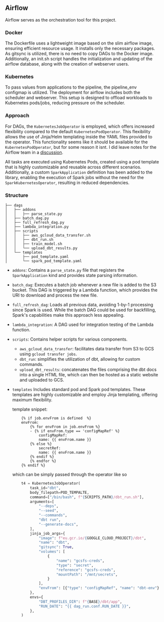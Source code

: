 ## Airflow
Airflow serves as the orchestration tool for this project.

### Docker
The Dockerfile uses a lightweight image based on the slim airflow image, ensuring
efficient resource usage. It installs only the necessary packages. As gitsync is utilized,
there is no need to copy DAGs to the Docker image. Additionally, an init.sh script handles
the initialization and updating of the airflow database, along with the creation of
webserver users.

### Kubernetes
To pass values from applications to the pipeline, the pipeline_env configmap is utilized. The deployment for airflow includes both the scheduler and webserver. This setup is designed to offload workloads to Kubernetes pods/jobs, reducing pressure on the scheduler.

### Approach

For DAGs, the `KubernetesJobOperator` is employed, which offers increased flexibility compared to the default `KubernetesPodOperator`. This flexibility allows the use of Jinja/Helm templating inside the YAML files provided to the operator. This functionality seems like it should be available for the `KubernetesPodOperator`, but for some reason it isnt. I did leave notes for the Airflow team in a [discussion](https://github.com/apache/airflow/discussions/27650#discussioncomment-4612024). 

All tasks are executed using Kubernetes Pods, created using a pod template that is highly customizable and reusable across different scenarios. Additionally, a custom `SparkApplication` definition has been added to the library, enabling the execution of Spark jobs without the need for the `SparkKubernetesOperator`, resulting in reduced dependencies.


### Structure
```
├── dags
│   ├── addons
│   │   ├── parse_state.py
│   ├── batch_dag.py
│   ├── full_refresh_dag.py
│   ├── lambda_integration.py
│   ├── scripts
│   │   ├── aws_gcloud_data_transfer.sh
│   │   ├── dbt_run.sh
│   │   ├── train_model.sh
│   │   └── upload_dbt_results.py
│   └── templates
│       ├── pod_template.yaml
│       └── spark_pod_template.yaml
```
- `addons`: Contains a `parse_state.py` file that registers the `SparkApplication` kind and provides state parsing information.
- `batch_dag`: Executes a batch job whenever a new file is added to the S3 bucket. This DAG is triggered by a Lambda function, which provides the URI to download and process the new file.
- `full_refresh_dag`: Loads all previous data, avoiding 1-by-1 processing since Spark is used. While the batch DAG could be used for backfilling, Spark's capabilities make this approach less appealing.
- `lambda_integration`: A DAG used for integration testing of the Lambda function.
- `scripts`: Contains helper scripts for various components.  
    * `aws_gcloud_data_transfer`: facilitates data transfer from S3 to GCS using `gcloud transfer jobs`. 
    * `dbt_run`: simplifies the utilization of dbt, allowing for custom commands. 
    * `upload_dbt_results`: concatenates the files comprising the dbt docs into a single HTML file, which can then be hosted as a static website and uploaded to GCS.
- `templates` Includes standard pod and Spark pod templates. These templates are highly customizable and employ Jinja templating, offering maximum flexibility.

    template snippet:
    ```jinja
        {% if job.envFrom is defined  %}
        envFrom:
            {% for envFrom in job.envFrom %}
            - {% if envFrom.type == 'configMapRef' %}
                configMapRef:
                name: {{ envFrom.name }}
            {% else %}
                secretRef:
                name: {{ envFrom.name }}
            {% endif %}
            {% endfor %}
        {% endif %}
    ```
    which can be simply passed through the operator like so

    ```python
        t4 = KubernetesJobOperator(
            task_id="dbt",
            body_filepath=POD_TEMPALTE,
            command=["/bin/bash", f"{SCRIPTS_PATH}/dbt_run.sh"],
            arguments=[
                "--deps",
                "--seed",
                "--commands",
                "dbt run",
                "--generate-docs",
            ],
            jinja_job_args={
                "image": f"eu.gcr.io/{GOOGLE_CLOUD_PROJECT}/dbt",
                "name": "dbt",
                "gitsync": True,
                "volumes": [
                    {
                        "name": "gcsfs-creds",
                        "type": "secret",
                        "reference": "gcsfs-creds",
                        "mountPath": "/mnt/secrets",
                    }
                ],
                "envFrom": [{"type": "configMapRef", "name": "dbt-env"}],
            },
            envs={
                "DBT_PROFILES_DIR": f"{BASE}/dbt/app",
                "RUN_DATE": "{{ dag_run.conf.RUN_DATE }}",
            },
        )
    ```